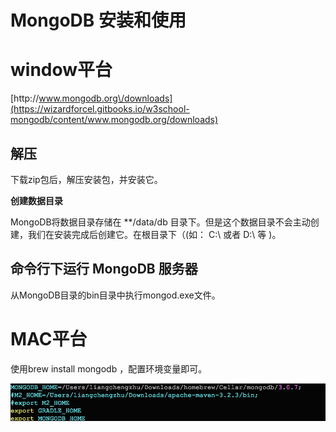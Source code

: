 # MongoDB 安装和使用

# **window平台**

[http:\/\/www.mongodb.org\/downloads](https://wizardforcel.gitbooks.io/w3school-mongodb/content/www.mongodb.org/downloads)

## **解压**

下载zip包后，解压安装包，并安装它。

**创建数据目录**

MongoDB将数据目录存储在 \*\*\/data\/db 目录下。但是这个数据目录不会主动创建，我们在安装完成后创建它。在根目录下（\(如： C:\ 或者 D:\ 等 \)。

## **命令行下运行 MongoDB 服务器**

从MongoDB目录的bin目录中执行mongod.exe文件。

# **MAC平台**

使用brew install mongodb ，配置环境变量即可。

![](/assets/BC304E0F-6B34-44AE-A86A-759D7972C49C.png)

